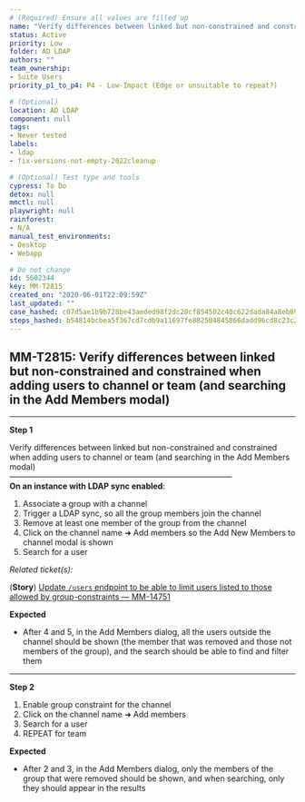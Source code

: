 ```yaml
---
# (Required) Ensure all values are filled up
name: "Verify differences between linked but non-constrained and constrained when adding users to channel or team (and searching in the Add Members modal)"
status: Active
priority: Low
folder: AD LDAP
authors: ""
team_ownership: 
- Suite Users
priority_p1_to_p4: P4 - Low-Impact (Edge or unsuitable to repeat?)

# (Optional)
location: AD LDAP
component: null
tags: 
- Never tested
labels: 
- ldap
- fix-versions-not-empty-2022cleanup

# (Optional) Test type and tools
cypress: To Do
detox: null
mmctl: null
playwright: null
rainforest: 
- N/A
manual_test_environments: 
- Desktop
- Webapp

# Do not change
id: 5602344
key: MM-T2815
created_on: "2020-06-01T22:09:59Z"
last_updated: ""
case_hashed: c07d5ae1b9b728be43aeded98f2dc20cf854502c40c622dada84a8eb697b0c583f69fe28ca8219b0666bd9a7007f24b0
steps_hashed: b54814bcbea5f367cd7cdb9a11697fe882504845866dadd96cd8c23c2d53d0c005d5adf876987f341eb18bbaca96c499
---
```


<!-- (Auto-generated) Based on frontmatter's "key" and "name" -->

## MM-T2815: Verify differences between linked but non-constrained and constrained when adding users to channel or team (and searching in the Add Members modal)

---

**Step 1**

Verify differences between linked but non-constrained and constrained when adding users to channel or team (and searching in the Add Members modal)\
————————————————————————————\
**On an instance with LDAP sync enabled**:

1. Associate a group with a channel
2. Trigger a LDAP sync, so all the group members join the channel
3. Remove at least one member of the group from the channel
4. Click on the channel name ➜ Add members so the Add New Members to channel modal is shown
5. Search for a user

_Related ticket(s):_

(**Story**) [Update `/users` endpoint to be able to limit users listed to those allowed by group-constraints — MM-14751](https://mattermost.atlassian.net/browse/MM-14751)

**Expected**

- After 4 and 5, in the Add Members dialog, all the users outside the channel should be shown (the member that was removed and those not members of the group), and the search should be able to find and filter them

---

**Step 2**

1. Enable group constraint for the channel
2. Click on the channel name ➜ Add members
3. Search for a user
4. REPEAT for team

**Expected**

- After 2 and 3, in the Add Members dialog, only the members of the group that were removed should be shown, and when searching, only they should appear in the results
